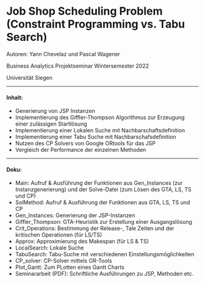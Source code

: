 # Job Shop Scheduling Problem (Constraint Programming vs. Tabu Search)

Autoren: Yann Chevelaz und Pascal Wagener

Business Analytics Projektseminar Wintersemester 2022

Universität Siegen

---

#### Inhalt:

* Generierung von JSP Instanzen
* Implementierung des Giffler-Thompson Algorithmus zur Erzeugung einer zulässigen Startlösung
* Implementierung einer Lokalen Suche mit Nachbarschaftsdefinition
* Implementierung einer Tabu Suche mit Nachbarschafsdefinition
* Nutzen des CP Solvers von Google ORtools für das JSP
* Vergleich der Performance der einzelnen Methoden

---

#### Doku:
* Main: Aufruf & Ausführung der Funktionen aus Gen_Instances (zur Instanzgenerierung) und der Solve-Datei (zum Lösen des GTA, LS, TS und CP)
* SolMethod: Aufruf & Ausführung der Funktionen aus GTA, LS, TS und CP
* Gen_Instances: Generierung der JSP-Instanzen
* Giffler_Thompson: GTA-Heuristik zur Erstellung einer Ausgangslösung
* Crit_Operations: Bestimmung der Release-, Tale Zeiten und der kritischen Operationen (für LS/TS)
* Approx: Approximierung des Makespan (für LS & TS)
* LocalSearch: Lokale Suche
* TabuSearch: Tabu-Suche mit verschiedenen Einstellungsmöglichkeiten
* CP_solver: CP-Solver mittels OR-Tools
* Plot_Gantt: Zum PLotten eines Gantt Charts
* Seminararbeit (PDF): Schriftliche Ausführungen zu JSP, Methoden etc.
